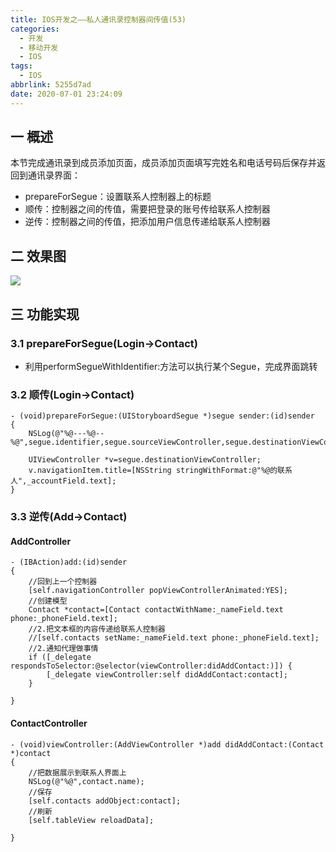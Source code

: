 ```yaml
---
title: IOS开发之——私人通讯录控制器间传值(53)
categories:
  - 开发
  - 移动开发
  - IOS
tags:
  - IOS
abbrlink: 5255d7ad
date: 2020-07-01 23:24:09
---
```

## 一 概述

本节完成通讯录到成员添加页面，成员添加页面填写完姓名和电话号码后保存并返回到通讯录界面：

* prepareForSegue：设置联系人控制器上的标题
* 顺传：控制器之间的传值，需要把登录的账号传给联系人控制器
* 逆传：控制器之间的传值，把添加用户信息传递给联系人控制器

## 二 效果图

![][1]

## 三 功能实现

### 3.1 prepareForSegue(Login->Contact)

* 利用performSegueWithIdentifier:方法可以执行某个Segue，完成界面跳转


### 3.2 顺传(Login->Contact)

```
- (void)prepareForSegue:(UIStoryboardSegue *)segue sender:(id)sender
{
    NSLog(@"%@---%@--%@",segue.identifier,segue.sourceViewController,segue.destinationViewController);
    
    UIViewController *v=segue.destinationViewController;
    v.navigationItem.title=[NSString stringWithFormat:@"%@的联系人",_accountField.text];
}
```

### 3.3 逆传(Add->Contact)
#### AddController
```
- (IBAction)add:(id)sender
{
    //回到上一个控制器
    [self.navigationController popViewControllerAnimated:YES];
    //创建模型
    Contact *contact=[Contact contactWithName:_nameField.text phone:_phoneField.text];
    //2.把文本框的内容传递给联系人控制器
    //[self.contacts setName:_nameField.text phone:_phoneField.text];
    //2.通知代理做事情
    if ([_delegate respondsToSelector:@selector(viewController:didAddContact:)]) {
        [_delegate viewController:self didAddContact:contact];
    }
    
}
```

#### ContactController

```
- (void)viewController:(AddViewController *)add didAddContact:(Contact *)contact
{
    //把数据展示到联系人界面上
    NSLog(@"%@",contact.name);
    //保存
    [self.contacts addObject:contact];
    //刷新
    [self.tableView reloadData];
    
}
```


[1]:https://raw.githubusercontent.com/PGzxc/images/master/2020/ios-sirentongxunlu-chuanzhi.gif